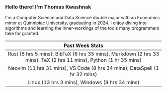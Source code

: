 
### Hello there! I'm Thomas Kwashnak

I'm a Computer Science and Data Science double major with an Economics
minor at Quinnipiac University, graduating in 2024.
I enjoy diving into algorithms and learning the inner-workings of the tools
many programmers take for granted.

| Past Week Stats |
| :---: |
| Rust (8 hrs 5 mins), BibTeX (6 hrs 35 mins), Markdown (2 hrs 33 mins), TeX (2 hrs 11 mins), Python (1 hr 35 mins) |
| Neovim (11 hrs 31 mins), VS Code (8 hrs 34 mins), DataSpell (1 hr 32 mins) |
| Linux (13 hrs 3 mins), Windows (8 hrs 34 mins) |

